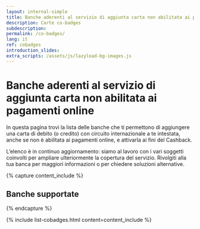 ```yaml
---
layout: internal-simple
title: Banche aderenti al servizio di aggiunta carta non abilitata ai pagamenti online
description: Carte co-badges
subdescription:
permalink: /co-badges/
lang: it
ref: cobadges
introduction_slides:
extra_scripts: /assets/js/lazyload-bg-images.js
---
```


<div class="container container--mid text-primary my-4 my-md-0">
<h1 class="mb-2 mb-md-3">Banche aderenti al servizio di aggiunta carta non abilitata ai pagamenti online</h1>
<p class="mb-2 mr-0 mr-md-5">
In questa pagina trovi la lista delle banche che ti permettono di aggiungere una carta di debito 
(o credito) con circuito internazionale a te intestata, anche se non è abilitata ai pagamenti online,
e attivarla ai fini del Cashback.
</p>
<p class="font-size-reset text-muted">L’elenco è in continuo aggiornamento: siamo al lavoro con i vari soggetti coinvolti per ampliare ulteriormente la copertura del servizio. Rivolgiti alla tua banca per maggiori informazioni o per chiedere soluzioni alternative.</p>
</div>

{% capture content_include %}

<h2 class="text-primary">Banche supportate</h2>

{% endcapture %}

{% include list-cobadges.html content=content_include %}
